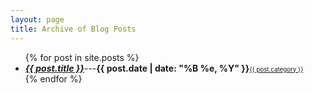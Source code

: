 ```yaml
---
layout: page
title: Archive of Blog Posts
---
```


<section>
<ul>
  {% for post in site.posts %}
  <li>
  <i><a href="{{site.baseurl}}{{post.url}}"><strong>{{ post.title }}</strong></a></i>---<strong>{{ post.date | date: "%B %e, %Y" }}</strong><small><small><a class="category" href="{{site.baseurl}}/categories/{{ post.category | downcase }}.html">{{ post.category }}</a></small></small>
  </li>
  {% endfor %}
</ul>
</section>
